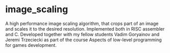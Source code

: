 # image_scaling
A high performance image scaling algorithm, that crops part of an image and scales it to the desired resolution.
Implemented both in RISC assembler and C.
Developed together with my fellow students Vadim Goryainov and Jeremi Trzeciecki as part of the course Aspects of low-level programming for games development.